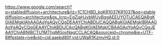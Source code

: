 
https://www.google.com/search?q=stablediffusion+architecture&rlz=1C1CHBD_koKR1037KR1037&oq=stablediffusion+architecture&gs_lcrp=EgZjaHJvbWUyBggAEEUYOTIJCAEQABgKGIAEMgkIAhAAGAoYgAQyCQgDEAAYChiABDIJCAQQABgKGIAEMgkIBRAAGAoYgAQyCQgGEAAYChiABDIJCAcQABgKGIAEMgkICBAAGAoYgAQyCQgJEAAYChiABNIBCTU1MThqMGoxNagCCLACAQ&sourceid=chrome&ie=UTF-8#fpstate=ive&vld=cid:aaebd80f,vid:UWaR1KzmvHQ,st:0

